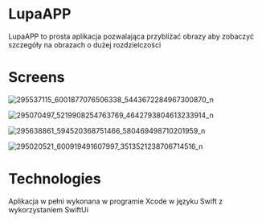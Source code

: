 # LupaAPP

LupaAPP to prosta aplikacja pozwalająca przybliżać obrazy aby zobaczyć szczegóły na obrazach o dużej rozdzielczości

# Screens

![295537115_6001877076506338_5443672284967300870_n](https://user-images.githubusercontent.com/102228604/181821805-44691bce-bccb-4b1f-825e-0920f00282f1.jpg)

![295070497_5219908254763769_4642793804613233914_n](https://user-images.githubusercontent.com/102228604/181821826-a5198254-bbce-4dea-b0d1-12d6e3ff5fa9.jpg)

![295638861_594520368751466_580469498710201959_n](https://user-images.githubusercontent.com/102228604/181821852-9be7163d-b9af-42b7-b890-6259337067eb.jpg)

![295020521_600919491607997_3513521238706714516_n](https://user-images.githubusercontent.com/102228604/181821865-3e842a13-bb12-4e88-a96f-962d8ec6c786.jpg)

# Technologies

Aplikacja w pełni wykonana w programie Xcode w języku Swift z wykorzystaniem SwiftUi
